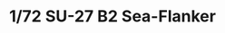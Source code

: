 ---
layout: product
title: "1/72 SU-27 B2 Sea-Flanker"
price: "3100" 
desc: "Maketa"
img_path: "/assets/img/TAM60757.webp"
brand: "Tamiya"
available: false
special_offer: false
new: false
soon: false
cat: "010000"
subcat: "010300"
subsubcat: "0N/A"
sifra: "TAM60757"
popular: false
spec: false
---